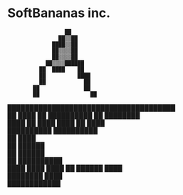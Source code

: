 # SoftBananas inc.


                      ██                              
                    ██▒▒██                            
                  ████▒▒██                            
                  ██▒▒▒▒██                            
                  ██▒▒▒▒██                            
                ██▒▒▒▒██████                          
              ██  ████    ██                          
              ██          ████                        
              ██            ██                        
            ██              ██                        
            ██                ██                      
  ██████████████████████████████████████              
██    ████  ██  ██████████  ██  ████████              
        ████  ██  ████  ████  ██  ████                
          ██████████      ██████████                  
              ██              ████                    
              ██                ██████                
                ██                  ██████            
                  ██                    ██████████    
                  ████                            ████
                      ████                          ██
                        ██████                  ████  
                            ████████          ████    
                                  ████████████        
